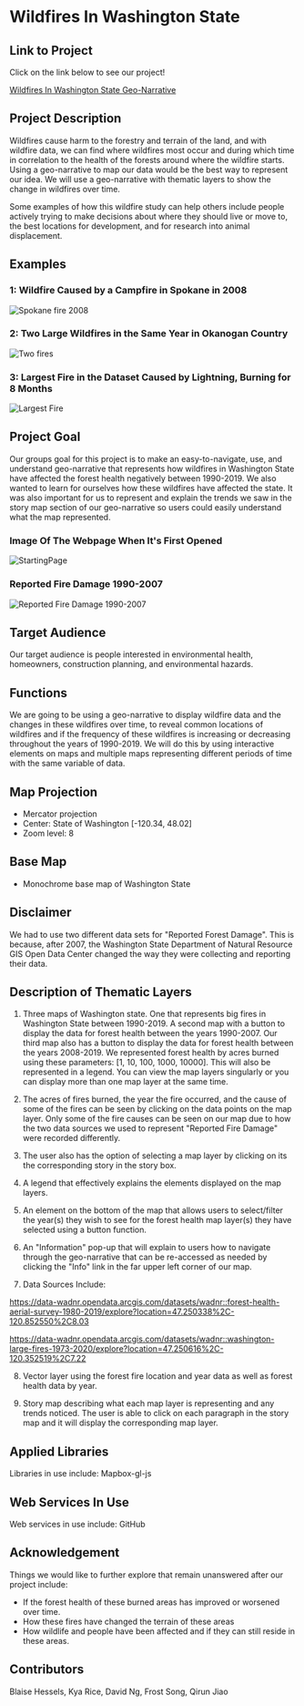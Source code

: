 # Wildfires In Washington State
## Link to Project
Click on the link below to see our project!

<a href ="https://Frostycs.github.io/wildfires_project/index.html" target="_blank">Wildfires In Washington State Geo-Narrative</a>
## Project Description
Wildfires cause harm to the forestry and terrain of the land, and with wildfire data, we can find where wildfires most occur and during which time in correlation to the health of the forests around where the wildfire starts. Using a geo-narrative to map our data would be the best way to represent our idea. We will use a geo-narrative with thematic layers to show the change in wildfires over time.

Some examples of how this wildfire study can help others include people actively trying to make decisions about where they should live or move to, the best locations for development, and for research into animal displacement.

## Examples
### 1: Wildfire Caused by a Campfire in Spokane in 2008
![Spokane fire 2008](/imgs/Example_1.PNG)

### 2: Two Large Wildfires in the Same Year in Okanogan Country
![Two fires](/imgs/two_fires_2006.PNG)

### 3: Largest Fire in the Dataset Caused by Lightning, Burning for 8 Months
![Largest Fire](/imgs/Largest.PNG)

## Project Goal
Our groups goal for this project is to make an easy-to-navigate, use, and understand geo-narrative that represents how wildfires in Washington State have affected the forest health negatively between 1990-2019. We also wanted to learn for ourselves how these wildfires have affected the state. It was also important for us to represent and explain the trends we saw in the story map section of our geo-narrative so users could easily understand what the map represented.
### Image Of The Webpage When It's First Opened
![StartingPage](/imgs/StartingPage.png)
### Reported Fire Damage 1990-2007
![Reported Fire Damage 1990-2007](/imgs/1990-2007.png)
## Target Audience
Our target audience is people interested in environmental health, homeowners, construction planning, and environmental hazards.
## Functions
We are going to be using a geo-narrative to display wildfire data and the changes in these wildfires over time, to reveal common locations of wildfires and if the frequency of these wildfires is increasing or decreasing throughout the years of 1990-2019. We will do this by using interactive elements on maps and multiple maps representing different periods of time with the same variable of data.
## Map Projection
  - Mercator projection
  - Center: State of Washington [-120.34, 48.02]
  - Zoom level: 8
## Base Map
  - Monochrome base map of Washington State
## Disclaimer
We had to use two different data sets for "Reported Forest Damage". This is because, after 2007, the Washington State Department of Natural Resource GIS Open Data Center changed the way they were collecting and reporting their data.
## Description of Thematic Layers
1. Three maps of Washington state. One that represents big fires in Washington State between 1990-2019. A second map with a button to display the data for forest health between the years 1990-2007. Our third map also has a button to display the data for forest health between the years 2008-2019. We represented forest health by acres burned using these parameters: [1, 10, 100, 1000, 10000]. This will also be represented in a legend. You can view the map layers singularly or you can display more than one map layer at the same time.

2. The acres of fires burned, the year the fire occurred, and the cause of some of the fires can be seen by clicking on the data points on the map layer. Only some of the fire causes can be seen on our map due to how the two data sources we used to represent "Reported Fire Damage" were recorded differently.

3. The user also has the option of selecting a map layer by clicking on its
the corresponding story in the story box.

4. A legend that effectively explains the elements displayed on the map layers.

5. An element on the bottom of the map that allows users to select/filter the year(s) they wish to see for the forest health map layer(s) they have selected using a button function.

6. An "Information" pop-up that will explain to users how to navigate through the geo-narrative that can be re-accessed as needed by clicking the "Info" link in the far upper left corner of our map.

7. Data Sources Include:

https://data-wadnr.opendata.arcgis.com/datasets/wadnr::forest-health-aerial-survey-1980-2019/explore?location=47.250338%2C-120.852550%2C8.03

https://data-wadnr.opendata.arcgis.com/datasets/wadnr::washington-large-fires-1973-2020/explore?location=47.250616%2C-120.352519%2C7.22

8. Vector layer using the forest fire location and year data as well as forest health data by year.

9. Story map describing what each map layer is representing and any trends noticed. The user is able to click on each paragraph in the story map and it will display the corresponding map layer.
## Applied Libraries
Libraries in use include: Mapbox-gl-js
## Web Services In Use
Web services in use include: GitHub
## Acknowledgement
Things we would like to further explore that remain unanswered after our project include:
- If the forest health of these burned areas has improved or worsened over time.
- How these fires have changed the terrain of these areas
- How wildlife and people have been affected and if they can still reside in these areas.
## Contributors
Blaise Hessels, Kya Rice, David Ng, Frost Song, Qirun Jiao
